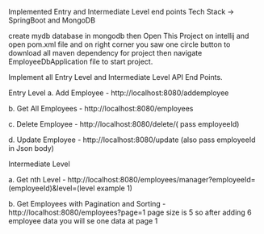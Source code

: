 Implemented Entry and Intermediate Level end points
Tech Stack -> SpringBoot and MongoDB


create mydb database in mongodb then
Open This Project on intellij and open pom.xml file and on right corner you saw one circle 
button to download all maven dependency for project then navigate EmployeeDbApplication file
to start project.


Implement all Entry Level and Intermediate Level API End Points.

Entry Level
a. Add Employee -  http://localhost:8080/addemployee

b. Get All Employees - http://localhost:8080/employees

c. Delete Employee  - http://localhost:8080/delete/( pass employeeId)

d. Update Employee - http://localhost:8080/update  (also pass employeeId in Json body)

Intermediate Level

a. Get nth Level - http://localhost:8080/employees/manager?employeeId=(employeeId)&level=(level example 1)

b. Get Employees with Pagination and Sorting - http://localhost:8080/employees?page=1
page size is 5 so after adding 6 employee data you will se one data at page 1
